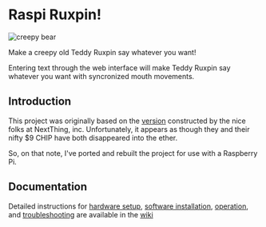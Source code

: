 # Raspi Ruxpin!

![creepy bear](https://raw.githubusercontent.com/yamanote1138/raspi-ruxpin/master/public/img/teddy_eomo.png)

Make a creepy old Teddy Ruxpin say whatever you want!

Entering text through the web interface will make Teddy Ruxpin say whatever you want with syncronized mouth movements.

## Introduction

This project was originally based on the [version](https://www.hackster.io/chip/c-h-i-p-py-ruxpin-5f02f1) constructed by the nice folks at NextThing, inc. Unfortunately, it appears as though they and their nifty $9 CHIP have both disappeared into the ether.

So, on that note, I've ported and rebuilt the project for use with a Raspberry Pi.

## Documentation

Detailed instructions for [hardware setup](https://github.com/yamanote1138/raspi-ruxpin/wiki/Hardware-Setup), [software installation](https://github.com/yamanote1138/raspi-ruxpin/wiki/Software-Installation), [operation](https://github.com/yamanote1138/raspi-ruxpin/wiki/Operation), and [troubleshooting](https://github.com/yamanote1138/raspi-ruxpin/wiki/Troubleshooting) are available in the [wiki](https://github.com/yamanote1138/raspi-ruxpin/wiki/)
